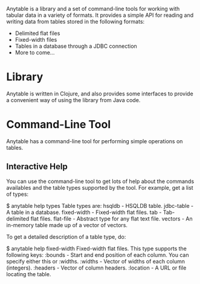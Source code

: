 Anytable is a library and a set of command-line tools for working with tabular data in a variety of formats.  It provides a simple API for reading and writing data from tables stored in the following formats:

* Delimited flat files
* Fixed-width files
* Tables in a database through a JDBC connection
* More to come...

Library
=======

Anytable is written in Clojure, and also provides some interfaces to provide a convenient way of using the library from Java code.

Command-Line Tool
=================

Anytable has a command-line tool for performing simple operations on tables.

Interactive Help
----------------

You can use the command-line tool to get lots of help about the commands availables and the table types supported by the tool.  For example, get a list of types:

  $ anytable help types
  Table types are:
    hsqldb - HSQLDB table.
    jdbc-table - A table in a database.
    fixed-width - Fixed-width flat files.
    tab - Tab-delimited flat files.
    flat-file - Abstract type for any flat text file.
    vectors - An in-memory table made up of a vector of vectors.

To get a detailed description of a table type, do:

  $ anytable help fixed-width
  Fixed-width flat files.
  This type supports the following keys:
    :bounds - Start and end position of each column.  You can specify either this or :widths. 
    :widths - Vector of widths of each column (integers). 
    :headers - Vector of column headers. 
    :location - A URL or file locating the table. 
